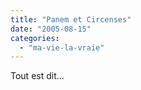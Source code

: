 ```yaml
---
title: "Panem et Circenses"
date: "2005-08-15"
categories: 
  - "ma-vie-la-vraie"
---
```


  
Tout est dit...
